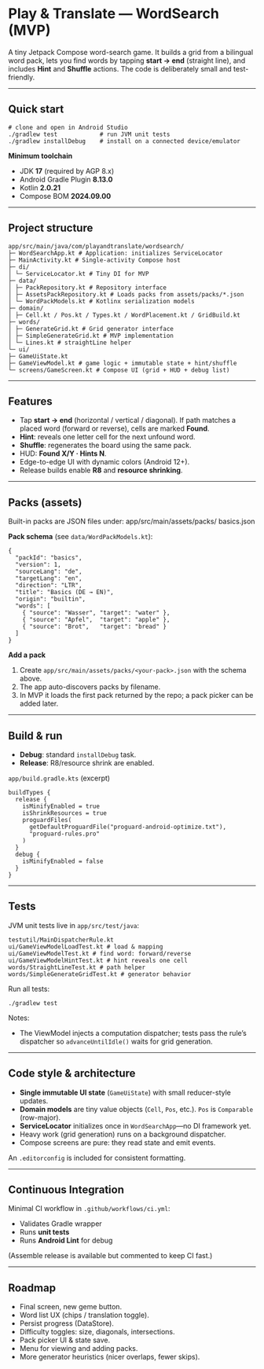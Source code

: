 # Play & Translate — WordSearch (MVP)

A tiny Jetpack Compose word-search game. It builds a grid from a bilingual word pack, lets you find words by tapping **start → end** (straight line), and includes **Hint** and **Shuffle** actions. The code is deliberately small and test-friendly.

---

## Quick start

    # clone and open in Android Studio
    ./gradlew test            # run JVM unit tests
    ./gradlew installDebug    # install on a connected device/emulator

**Minimum toolchain**

- JDK **17** (required by AGP 8.x)  
- Android Gradle Plugin **8.13.0**  
- Kotlin **2.0.21**  
- Compose BOM **2024.09.00**

---

## Project structure

    app/src/main/java/com/playandtranslate/wordsearch/
    ├─ WordSearchApp.kt # Application: initializes ServiceLocator
    ├─ MainActivity.kt # Single-activity Compose host
    ├─ di/
    │ └─ ServiceLocator.kt # Tiny DI for MVP
    ├─ data/
    │ ├─ PackRepository.kt # Repository interface
    │ ├─ AssetsPackRepository.kt # Loads packs from assets/packs/*.json
    │ └─ WordPackModels.kt # Kotlinx serialization models
    ├─ domain/
    │ ├─ Cell.kt / Pos.kt / Types.kt / WordPlacement.kt / GridBuild.kt
    ├─ words/
    │ ├─ GenerateGrid.kt # Grid generator interface
    │ ├─ SimpleGenerateGrid.kt # MVP implementation
    │ └─ Lines.kt # straightLine helper
    └─ ui/
    ├─ GameUiState.kt
    ├─ GameViewModel.kt # game logic + immutable state + hint/shuffle
    └─ screens/GameScreen.kt # Compose UI (grid + HUD + debug list)


---

## Features

- Tap **start → end** (horizontal / vertical / diagonal). If path matches a placed word (forward or reverse), cells are marked **Found**.  
- **Hint**: reveals one letter cell for the next unfound word.  
- **Shuffle**: regenerates the board using the same pack.  
- HUD: **Found X/Y · Hints N**.  
- Edge-to-edge UI with dynamic colors (Android 12+).  
- Release builds enable **R8** and **resource shrinking**.

---

## Packs (assets)

Built-in packs are JSON files under:
app/src/main/assets/packs/
basics.json


**Pack schema** (see `data/WordPackModels.kt`):

    {
      "packId": "basics",
      "version": 1,
      "sourceLang": "de",
      "targetLang": "en",
      "direction": "LTR",
      "title": "Basics (DE → EN)",
      "origin": "builtin",
      "words": [
        { "source": "Wasser", "target": "water" },
        { "source": "Apfel",  "target": "apple" },
        { "source": "Brot",   "target": "bread" }
      ]
    }

**Add a pack**

1. Create `app/src/main/assets/packs/<your-pack>.json` with the schema above.  
2. The app auto-discovers packs by filename.  
3. In MVP it loads the first pack returned by the repo; a pack picker can be added later.

---

## Build & run

- **Debug**: standard `installDebug` task.  
- **Release**: R8/resource shrink are enabled.

`app/build.gradle.kts` (excerpt)

    buildTypes {
      release {
        isMinifyEnabled = true
        isShrinkResources = true
        proguardFiles(
          getDefaultProguardFile("proguard-android-optimize.txt"),
          "proguard-rules.pro"
        )
      }
      debug {
        isMinifyEnabled = false
      }
    }

---

## Tests

JVM unit tests live in `app/src/test/java`:

    testutil/MainDispatcherRule.kt
    ui/GameViewModelLoadTest.kt # load & mapping
    ui/GameViewModelTest.kt # find word: forward/reverse
    ui/GameViewModelHintTest.kt # hint reveals one cell
    words/StraightLineTest.kt # path helper
    words/SimpleGenerateGridTest.kt # generator behavior


Run all tests:

    ./gradlew test

Notes:
- The ViewModel injects a computation dispatcher; tests pass the rule’s dispatcher so `advanceUntilIdle()` waits for grid generation.

---

## Code style & architecture

- **Single immutable UI state** (`GameUiState`) with small reducer-style updates.  
- **Domain models** are tiny value objects (`Cell`, `Pos`, etc.). `Pos` is `Comparable` (row-major).  
- **ServiceLocator** initializes once in `WordSearchApp`—no DI framework yet.  
- Heavy work (grid generation) runs on a background dispatcher.  
- Compose screens are pure: they read state and emit events.

An `.editorconfig` is included for consistent formatting.

---

## Continuous Integration

Minimal CI workflow in `.github/workflows/ci.yml`:

- Validates Gradle wrapper  
- Runs **unit tests**  
- Runs **Android Lint** for debug

(Assemble release is available but commented to keep CI fast.)

---

## Roadmap

- Final screen, new geme button.
- Word list UX (chips / translation toggle).  
- Persist progress (DataStore).
- Difficulty toggles: size, diagonals, intersections.  
- Pack picker UI & state save.  
- Menu for viewing and adding packs.
- More generator heuristics (nicer overlaps, fewer skips).
